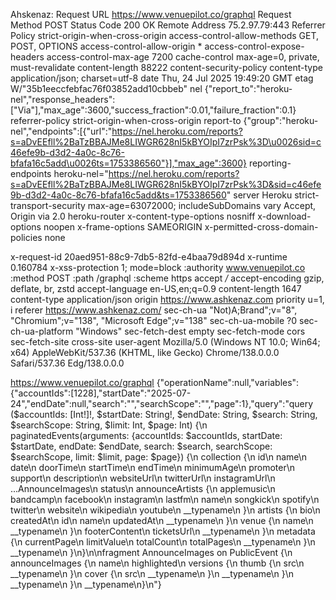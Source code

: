 Ahskenaz:
Request URL
https://www.venuepilot.co/graphql
Request Method
POST
Status Code
200 OK
Remote Address
75.2.97.79:443
Referrer Policy
strict-origin-when-cross-origin
access-control-allow-methods
GET, POST, OPTIONS
access-control-allow-origin
*
access-control-expose-headers
access-control-max-age
7200
cache-control
max-age=0, private, must-revalidate
content-length
88222
content-security-policy
content-type
application/json; charset=utf-8
date
Thu, 24 Jul 2025 19:49:20 GMT
etag
W/"35b1eeccfebfac76f03852add10cbbeb"
nel
{"report_to":"heroku-nel","response_headers":["Via"],"max_age":3600,"success_fraction":0.01,"failure_fraction":0.1}
referrer-policy
strict-origin-when-cross-origin
report-to
{"group":"heroku-nel","endpoints":[{"url":"https://nel.heroku.com/reports?s=aDvEEfll%2BaTzBBAJMe8LIWGR628nI5kBYOIpI7zrPsk%3D\u0026sid=c46efe9b-d3d2-4a0c-8c76-bfafa16c5add\u0026ts=1753386560"}],"max_age":3600}
reporting-endpoints
heroku-nel="https://nel.heroku.com/reports?s=aDvEEfll%2BaTzBBAJMe8LIWGR628nI5kBYOIpI7zrPsk%3D&sid=c46efe9b-d3d2-4a0c-8c76-bfafa16c5add&ts=1753386560"
server
Heroku
strict-transport-security
max-age=63072000; includeSubDomains
vary
Accept, Origin
via
2.0 heroku-router
x-content-type-options
nosniff
x-download-options
noopen
x-frame-options
SAMEORIGIN
x-permitted-cross-domain-policies
none

x-request-id
20aed951-88c9-7db5-82fd-e4baa79d894d
x-runtime
0.160784
x-xss-protection
1; mode=block
:authority
www.venuepilot.co
:method
POST
:path
/graphql
:scheme
https
accept
*/*
accept-encoding
gzip, deflate, br, zstd
accept-language
en-US,en;q=0.9
content-length
1647
content-type
application/json
origin
https://www.ashkenaz.com
priority
u=1, i
referer
https://www.ashkenaz.com/
sec-ch-ua
"Not)A;Brand";v="8", "Chromium";v="138", "Microsoft Edge";v="138"
sec-ch-ua-mobile
?0
sec-ch-ua-platform
"Windows"
sec-fetch-dest
empty
sec-fetch-mode
cors
sec-fetch-site
cross-site
user-agent
Mozilla/5.0 (Windows NT 10.0; Win64; x64) AppleWebKit/537.36 (KHTML, like Gecko) Chrome/138.0.0.0 Safari/537.36 Edg/138.0.0.0


https://www.venuepilot.co/graphql
{"operationName":null,"variables":{"accountIds":[1228],"startDate":"2025-07-24","endDate":null,"search":"","searchScope":"","page":1},"query":"query ($accountIds: [Int!]!, $startDate: String!, $endDate: String, $search: String, $searchScope: String, $limit: Int, $page: Int) {\n  paginatedEvents(arguments: {accountIds: $accountIds, startDate: $startDate, endDate: $endDate, search: $search, searchScope: $searchScope, limit: $limit, page: $page}) {\n    collection {\n      id\n      name\n      date\n      doorTime\n      startTime\n      endTime\n      minimumAge\n      promoter\n      support\n      description\n      websiteUrl\n      twitterUrl\n      instagramUrl\n      ...AnnounceImages\n      status\n      announceArtists {\n        applemusic\n        bandcamp\n        facebook\n        instagram\n        lastfm\n        name\n        songkick\n        spotify\n        twitter\n        website\n        wikipedia\n        youtube\n        __typename\n      }\n      artists {\n        bio\n        createdAt\n        id\n        name\n        updatedAt\n        __typename\n      }\n      venue {\n        name\n        __typename\n      }\n      footerContent\n      ticketsUrl\n      __typename\n    }\n    metadata {\n      currentPage\n      limitValue\n      totalCount\n      totalPages\n      __typename\n    }\n    __typename\n  }\n}\n\nfragment AnnounceImages on PublicEvent {\n  announceImages {\n    name\n    highlighted\n    versions {\n      thumb {\n        src\n        __typename\n      }\n      cover {\n        src\n        __typename\n      }\n      __typename\n    }\n    __typename\n  }\n  __typename\n}\n"}